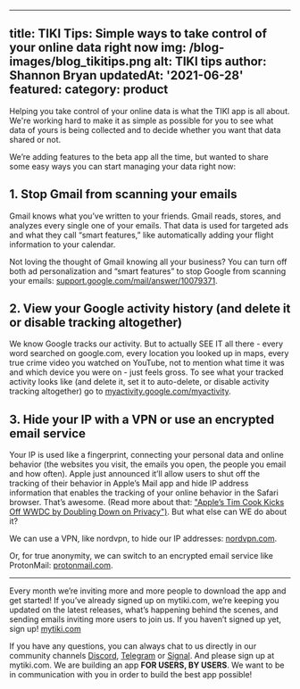 
---
title: TIKI Tips: Simple ways to take control of your online data right now
img: /blog-images/blog_tikitips.png
alt: TIKI tips
author: Shannon Bryan 
updatedAt: '2021-06-28'
featured: 
category: product
---

Helping you take control of your online data is what the TIKI app is all about. We're working hard to make it as simple as possible for you to see what data of yours is being collected and to decide whether you want that data shared or not.

We’re adding features to the beta app all the time, but wanted to share some easy ways you can start managing your data right now: 

## 1. Stop Gmail from scanning your emails
Gmail knows what you’ve written to your friends. 
Gmail reads, stores, and analyzes every single one of your emails. That data is used for targeted ads and what they call “smart features,” like automatically adding your flight information to your calendar. 

Not loving the thought of Gmail knowing all your business? You can turn off both ad personalization and “smart features” to stop Google from scanning your emails: [support.google.com/mail/answer/10079371](https://support.google.com/mail/answer/10079371).


## 2. View your Google activity history (and delete it or disable tracking altogether)

We know Google tracks our activity. But to actually SEE IT all there - every word searched on google.com, every location you looked up in maps, every true crime video you watched on YouTube, not to mention what time it was and which device you were on - just feels gross.
To see what your tracked activity looks like (and delete it, set it to auto-delete, or disable activity tracking altogether) go to [myactivity.google.com/myactivity](https://myactivity.google.com/myactivity).


## 3. Hide your IP with a VPN or use an encrypted email service

Your IP is used like a fingerprint, connecting your personal data and online behavior (the websites you visit, the emails you open, the people you email and how often). 
Apple just announced it’ll allow users to shut off the tracking of their behavior in Apple’s Mail app and hide IP address information that enables the tracking of your online behavior in the Safari browser. That’s awesome. (Read more about that: ["Apple’s Tim Cook Kicks Off WWDC by Doubling Down on Privacy")](https://www.wsj.com/articles/apples-annual-developer-conference-caps-a-tense-year-11623058201). 
But what else can WE do about it? 

We can use a VPN, like nordvpn, to hide our IP addresses: [nordvpn.com](https://nordvpn.com/).

Or, for true anonymity, we can switch to an encrypted email service like ProtonMail: [protonmail.com](https://protonmail.com/).

***

Every month we’re inviting more and more people to download the app and get started! If you’ve already signed up on mytiki.com, we’re keeping you updated on the latest releases, what’s happening behind the scenes, and sending emails inviting more users to join us. 
If you haven’t signed up yet, sign up! [mytiki.com](https://mytiki.com/)

If you have any questions, you can always chat to us directly in our community channels 
[Discord](https://discord.com/invite/evjYQq48Be), [Telegram](https://t.me/mytikiapp) or [Signal](https://signal.group/#CjQKIA66Eq2VHecpcCd-cu-dziozMRSH3EuQdcZJNyMOYNi5EhC0coWtjWzKQ1dDKEjMqhkP). And please sign up at mytiki.com.
We are building an app **FOR USERS, BY USERS**. We want to be in communication with you in order to build the best app possible!
